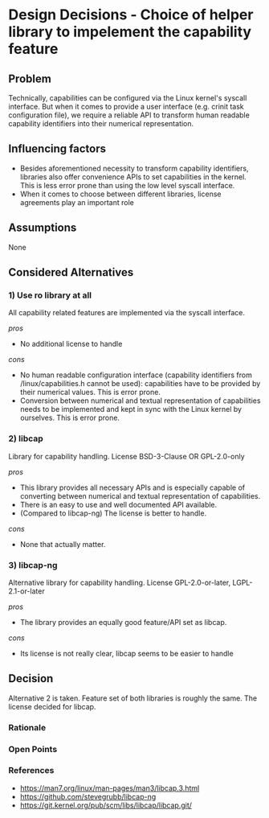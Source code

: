 # Design Decisions - Choice of helper library to impelement the capability feature

## Problem

Technically, capabilities can be configured via the Linux kernel's syscall interface. But when it comes to provide a user interface (e.g. crinit task configuration file), we require a reliable API to transform human readable capability identifiers into their numerical representation.

## Influencing factors

- Besides aforementioned necessity to transform capability identifiers, libraries also offer convenience APIs to set capabilities in the kernel. This is less error prone than using the low level syscall interface.
- When it comes to choose between different libraries, license agreements play an important role

## Assumptions

None

## Considered Alternatives

### 1) Use ro library at all

All capability related features are implemented via the syscall interface.

_pros_

- No additional license to handle

_cons_

- No human readable configuration interface (capability identifiers from /linux/capabilities.h cannot be used): capabilities have to be provided by their numerical values. This is error prone.
- Conversion between numerical and textual representation of capabilities needs to be implemented and kept in sync with the Linux kernel by ourselves. This is error prone.

### 2) libcap

Library for capability handling. License BSD-3-Clause OR GPL-2.0-only

_pros_

- This library provides all necessary APIs and is especially capable of converting between numerical and textual representation of capabilities.
- There is an easy to use and well documented API available.
- (Compared to libcap-ng) The license is better to handle.

_cons_

- None that actually matter.

### 3) libcap-ng

Alternative library for capability handling. License GPL-2.0-or-later, LGPL-2.1-or-later

_pros_

- The library provides an equally good feature/API set as libcap.

_cons_

- Its license is not really clear, libcap seems to be easier to handle

## Decision

Alternative 2 is taken. Feature set of both libraries is roughly the same. The license decided for libcap.

### Rationale

### Open Points

### References

- https://man7.org/linux/man-pages/man3/libcap.3.html
- https://github.com/stevegrubb/libcap-ng
- https://git.kernel.org/pub/scm/libs/libcap/libcap.git/
